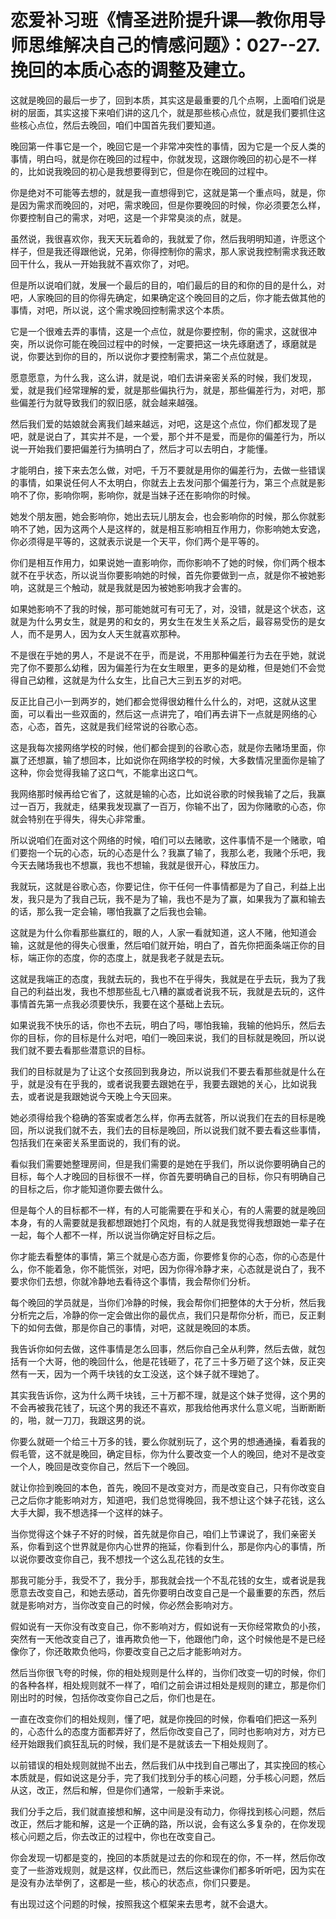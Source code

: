 # 恋爱补习班《情圣进阶提升课—教你用导师思维解决自己的情感问题》：027--27.挽回的本质心态的调整及建立。

这就是晚回的最后一步了，回到本质，其实这是最重要的几个点啊，上面咱们说是树的层面，其实这接下来咱们讲的这几个，就是那些核心点位，就是我们要抓住这些核心点位，然后去晚回，咱们中国首先我们要知道。

晚回第一件事它是一个，晚回它是一个非常冲突性的事情，因为它是一个反人类的事情，明白吗，就是你在晚回的过程中，你就发现，这跟你晚回的初心是不一样的，比如说我晚回的初心是我想要得到它，但是你在晚回的过程中。

你是绝对不可能等去想的，就是我一直想得到它，这就是第一个重点吗，就是，你是因为需求而晚回的，对吧，需求晚回，但是你要晚回的时候，你必须要怎么样，你要控制自己的需求，对吧，这是一个非常臭淡的点，就是。

虽然说，我很喜欢你，我天天玩着命的，我就爱了你，然后我明明知道，许愿这个样子，但是我还得跟他说，兄弟，你得控制你的需求，那人家说我控制需求我还敢回干什么，我从一开始我就不喜欢你了，对吧。

但是所以说咱们就，发展一个最后的目的，咱们最后的目的和你的目的是什么，对吧，人家晚回的目的你得先确定，如果确定这个晚回目的之后，你才能去做其他的事情，对吧，所以说，这个需求晚回控制需求这个本质。

它是一个很难去弄的事情，这是一个点位，就是你要控制，你的需求，这就很冲突，所以说你可能在晚回过程中的时候，一定要把这一块先琢磨透了，琢磨就是说，你要达到你的目的，所以说你才要控制需求，第二个点位就是。

愿意愿意，为什么我，这么讲，就是说，咱们去讲亲密关系的时候，我们发现，爱，就是我们经常理解的爱，就是那些偏执行为，就是，那些偏差行为，对吧，那些偏差行为就导致我们的叙旧感，就会越来越强。

然后我们爱的姑娘就会离我们越来越远，对吧，这是这个点位，你们都发现了是吧，就是说白了，其实并不是，一个爱，那个并不是爱，而是你的偏差行为，所以说一开始我们要把偏差行为搞明白了，然后才可以去明白，才能懂。

才能明白，接下来去怎么做，对吧，千万不要就是用你的偏差行为，去做一些错误的事情，如果说任何人不太明白，你就去上去发问那个偏差行为，第三个点就是影响不了你，影响你啊，影响你，就是当妹子还在影响你的时候。

她发个朋友圈，她会影响你，她出去玩儿朋友会，也会影响你的时候，那么你就影响不了她，因为这两个人是这样的，就是相互影响相互作用力，你影响她太安逸，你必须得是平等的，这就表示说是一个天平，你们两个是平等的。

你们是相互作用力，如果说她一直影响你，而你影响不了她的时候，你们两个根本就不在乎状态，所以说当你要影响她的时候，首先你要做到一点，就是你不被她影响，这就是三个触动，就是我就是因为被她影响我才会害的。

如果她影响不了我的时候，那可能她就可有可无了，对，没错，就是这个状态，这就是为什么男女生，就是男的和女的，男女生在发生关系之后，最容易受伤的是女人，而不是男人，因为女人天生就喜欢那种。

不是很在乎她的男人，不是说不在乎，而是说，不用那种偏差行为去在乎她，就说完了你不要那么幼稚，因为偏差行为在女生眼里，更多的是幼稚，但是她们不会觉得自己幼稚，这就是为什么女生，比自己大三到五岁的对吧。

反正比自己小一到两岁的，她们都会觉得很幼稚什么什么的，对吧，这就从这里面，可以看出一些双面的，然后这一点讲完了，咱们再去讲下一点就是网络的心态，心态，首先，这就是我们经常说的谷歌心态。

这是我每次接网络学校的时候，他们都会提到的谷歌心态，就是你去赌场里面，你赢了还想赢，输了想回本，比如说你在网络学校的时候，大多数情况里面你是输了这种，你会觉得我输了这口气，不能拿出这口气。

我网络那时候再给它省了，这就是输的心态，比如说谷歌的时候我输了之后，我赢过一百万，我就走，结果我发现赢了一百万，你输不出了，因为你赌歌的心态，你就会特别在乎得失，得失心非常重。

所以说咱们在面对这个网络的时候，咱们可以去赌歌，这件事情不是一个赌歌，咱们要抱一个玩的心态，玩的心态是什么？我赢了输了，我那么老，我赌个乐吧，我今天去赌场我也不想赢，我也不想输，我就是很开心，释放压力。

我就玩，这就是谷歌心态，你要记住，你干任何一件事情都是为了自己，利益上出发，我只是为了我自己玩，我不是为了输，我也不是为了赢，如果我为了赢和输去的话，那么我一定会输，哪怕我赢了之后我也会输。

这就是为什么你看那些赢红的，眼的人，人家一看就知道，这人不赌，他知道会输，这就是他的得失心很重，然后咱们就开始，明白了，首先你把面条端正你的目标，端正你的态度，你的态度上，就是我老子就是去玩。

这就是我端正的态度，我就去玩的，我也不在乎得失，我就是在乎去玩，我为了我自己的利益出发，我也不想那些乱七八糟的赢或者说我不玩，我就是去玩的，这件事情首先第一点我必须要快乐，我要在这个基础上去玩。

如果说我不快乐的话，你也不去玩，明白了吗，哪怕我输，我输的他妈乐，然后去你的目标，你的目标是什么对吧，咱们一晚回来说，我们的目标就是晚回，所以说我们就不要去看那些潜意识的目标。

我们的目标就是为了让这个女孩回到我身边，所以说我们不要去看那些就是什么在乎，就是没有在乎我的，或者说我要去跟她在乎，我要去跟她的关心，比如说我去，或者说是我跟她说今天晚上今天回来。

她必须得给我个稳确的答案或者怎么样，你再去就答，所以说我们在去的目标是晚回，所以说我们就不去，我们去的目标是晚回，所以说我们就不要去看这些事情，包括我们在亲密关系里面说的，我们有的说。

看似我们需要她整理房间，但是我们需要的是她在乎我们，所以说你要明确自己的目标，每个人才晚回的目标很不一样，你首先要明确自己的目标，你只有明确自己的目标之后，你才能知道你要去做什么。

但是每个人的目标都不一样，有的人可能需要在乎和关心，有的人需要的就是晚回本身，有的人需要就是我都想跟她打个风炮，有的人就是我觉得我想跟她一辈子在一起，每个人都不一样，所以说当你确定好目标之后。

你才能去看整体的事情，第三个就是心态方面，你要修复你的心态，你的心态是什么，你不能着急，你不能慌张，对吧，因为你得冷静才来，心态就是说白了，我不要求你们去想，你就冷静地去看待这个事情，我会帮你们分析。

每个晚回的学员就是，当你们冷静的时候，我会帮你们把整体的大于分析，然后我分析完之后，冷静的你一定会做出你的最优点，我们只是帮你分析，而已，反正剩下的如何去做，那是你自己的事情，对吧，这就是晚回的本质。

我告诉你如何去做，这件事情是怎么回事，然后你自己全从利弊，然后去做，就包括有一个大哥，他的晚回什么，他是花钱砸了，花了三十多万砸了这个妹，反正突然有一天，因为一个两千块钱的女工没送，这个妹子就不理她了。

其实我告诉你，这为什么两千块钱，三十万都不理，就是这个妹子觉得，这个男的不会再被我花钱了，玩这个男的我还不喜欢，那我给他再求什么意义呢，当断断断的，啪，就一刀刀，我跟这男的说。

你要么就砸一个给三十万多的钱，要么你就别玩了，这个男的想通通操，看着我的假毛管，这不就是晚回，确定目标，你为什么要改变一个人的晚回，绝对不是改变一个人，晚回是改变你自己，然后下一个晚回。

就让你捡到晚回的本色，首先，晚回不是改变对方，而是改变自己，只有你改变自己之后你才能影响对方，知道吧，我们总觉得晚回，我不想让这个妹子花钱，这么大手大脚，我不想选择一个这样的妹子。

当你觉得这个妹子不好的时候，首先就是你自己，咱们上节课说了，我们亲密关系，你看到这个世界就是你内心世界的拖延，你看到什么，那是你内心的事情，所以说你要改变你自己，我不想找一个这么乱花钱的女生。

那我可能分手，我受不了，我分手，那我就会找一个不乱花钱的女生，或者说是我愿意去改变自己，和她去感动，首先你要明白改变自己是一个最重要的东西，然后就是影响对方，当你改变自己的时候，你必然会影响对方。

假如说有一天你没有改变自己，你不影响对方，假如说有一天你经常欺负的小孩，突然有一天他改变自己了，谁再欺负他一下，他跟他门命，这个时候他是不是已经像你了，你还敢欺负他吗，你要改变自己之后才能影响对方。

然后当你很飞夸的时候，你的相处规则是什么样的，当你们改变一切的时候，你们的各种各样，相处规则就不一样了，咱们之前会讲过相处是规则的建立，那是你们刚出时的时候，包括你改变你自己之后，你们也是在。

一直在改变你们的相处规则，懂了吧，就是你挽回的时候，你看咱们把这一系列的，心态什么的态度方面都弄好了，然后你改变自己了，同时也影响对方，对方已经开始跟我们疯狂乱玩的时候，我们是不是就该去一下相处规则了。

以前错误的相处规则就抛不出去，然后我们从中找到自己哪出了，其实挽回的核心本质就是，假如说这是分手，完了我们找到分手的核心问题，分手核心问题，然后从这，改正，然后和解，但是你们通常，一般新手来说。

我们分手之后，我们就直接想和解，这中间是没有动力，你得找到核心问题，然后改正，然后才能和解，这是一个正确的路，所以说，会有这么多复杂的，在你发现核心问题之后，你去改正的过程中，你也在改变自己。

你会发现一切都是变的，挽回的本质就是过去的你和现在的你，不一样，然后你改变了一些游戏规则，就是这样，仅此而已，然后这些课你们都多听听吧，因为实在是没有办法举例了，这都是一些，核心的状态点，你们只要是。

有出现过这个问题的时候，按照我这个框架来去思考，就不会退大。